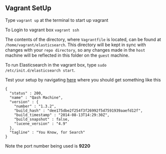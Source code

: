 Vagrant SetUp
-------------

Type `vagrant up` at the terminal to start up vagrant

To Login to vagrant box `vagrant ssh`

The contents of the directory, where `Vagrantfile` is located, can be found at `/home/vagrant/elasticsearch`.
This directory will be kept in sync with changes with your `repo directory`, so any changes made in the `host` machine will be reflected in this folder on the `guest` machine.

To run Elasticsearch in the vagrant box, type `sudo /etc/init.d/elasticsearch start`.

Test your setup by navigating [here](http://localhost:9220/?pretty) where you should get something like this
```
{
  "status" : 200,
  "name" : "Qash Machine",
  "version" : {
    "number" : "1.3.2",
    "build_hash" : "dee175dbe2f254f3f26992f5d7591939aaefd12f",
    "build_timestamp" : "2014-08-13T14:29:30Z",
    "build_snapshot" : false,
    "lucene_version" : "4.9"
  },
  "tagline" : "You Know, for Search"
}
```

Note the port number being used is **9220**
